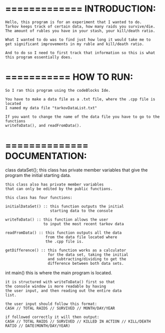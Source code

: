 =============
INTRODUCTION:
=============

    Hello, this program is for an experiment that I wanted to do.
    Tarkov keeps track of certain data, how many raids you survive/die.
    The amount of rubles you have in your stash, your kill/death ratio.

    What I wanted to do was to find just how long it would take me to
    get significant improvements in my ruble and kill/death ratio.

    And to do so I need to first track that information so this is what
    this program essentially does.

===========
HOW TO RUN:
===========

    So I ran this program using the codeBlocks Ide.

    You have to make a data file as a .txt file, where the .cpp file is located
    I named my data file "tarkovDataList.txt"

    If you want to change the name of the data file you have to go to the functions
    writeToData(), and readFromData().

==============
DOCUMENTATION:
==============

class dataSet{};
    this class has private member variables that
    give the program the initial starting data.

    this class also has private member variables
    that can only be edited by the public functions.

    this class has four functions:

    initialDataSet() :: this function outputs the initial
                        starting data to the console

    writeToData() :: this function allows the user
                     to input the most recent tarkov data

    readFromData() :: this function outputs all the data
                      from the data file located where
                      the .cpp file is.

    getDifference() :: this function works as a calculator
                       for the data set, taking the initial
                       and subtracting/dividing to get the
                       difference between both data sets.

int main()
    this is where the main program is located.

    it is structured with writeToData() first so that
    the console window is more readable by having
    the user input, and then reading out the entire data
    list.

    the user input should follow this format: 
    CASH // TOTAL RAIDS // SURVIVED // MONTH/DAY/YEAR

    if followed correctly it will then output:
    CASH // TOTAL RAIDS // SURVIVED // KILLED IN ACTION // KILL/DEATH RATIO // DATE(MONTH/DAY/YEAR)